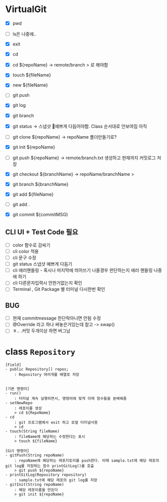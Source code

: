 # VirtualGit

-   [x] pwd
-   [ ] ls은 나중에..
-   [x] exit
-   [x] cd
-   [x] cd \${repoName} -> remote/branch > 로 해야함
-   [x] touch \${fileName}
-   [x] new \${fileName}
-   [ ] git push
-   [x] git log
-   [x] git branch
-   [x] git status -> 스냅샷 👀예쁘게 다듬어야함. Class 순서대로 안보여짐 아직

-   [ ] git clone \${repoName} -> repoName 폴더만들기로?
-   [x] git init \${repoName}
-   [ ] git push \${repoName} -> remote/branch.txt 생성하고 현재까지 커밋로그 저장
-   [x] git checkout \${branchName} -> repoName/branchName >
-   [x] git branch \${branchName}
-   [x] git add \${fileName}
-   [ ] git add .
-   [x] git commit \${commitMSG}

## CLI UI + Test Code 필요

-   [ ] color 함수로 감싸기
-   [ ] cli color 적용
-   [ ] cli 문구 수정
-   [ ] git status 스냅샷 예쁘게 다듬기
-   [ ] cli 에러핸들링 - 혹시나 마지막에 띄어쓰기 나올경우 판단하는지 에러 핸들링 나중에 하기
-   [ ] cli 다른문자입력시 안한거없는지 확인
-   [ ] Terminal , Git Package 별 터미널 다시한번 확인

## BUG

-   [ ] 현재 commitmessage 한단락아니면 안됨 수정
-   [ ] @Override 라고 하나 써놓은거있는데 참고 -> swap()
-   [ ] ㅎ.. .커밋 두개이상 하면 버그남

# class `Repository`

    [Field]
    - public Repository[] repos;
        : Repository 여러개를 배열로 저장


    [기본 명령어]
    - run()
        : 터미널 계속 실행히면서, 명령어에 맞게 아래 함수들을 분배해줌
    - setNewRepo
        : 레포이름 생성
        > cd ${RepoName}
    - cd
        : git 프로그램에서 exit 하고 로컬 터미널사용
        > cd
    - touch(String fileName)
        : fileName에 해당하는 수정한다는 표시
        > touch ${fileName}

    [Git 명령어]
    - gitPush(String repoName)
        : repoName에 해당하는 레포지토리를 push한다. 이때 sample.txt에 해당 레포의 git log를 저장하는 함수 printGitLog()를 호출
        > git push ${repoName}
    - printGitLog(Repository repository)
        : sample.txt에 해당 레포의 git log를 저장
    - gitInit(String repoName)
        : 해당 레포이름을 만든다
        > git init ${repoName}
